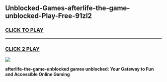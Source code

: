 
## Unblocked-Games-afterlife-the-game-unblocked-Play-Free-91zl2
<h3>
<a href="https://premium76.site?title=afterlife-the-game-unblocked&ref=17A">CLICK TO PLAY</a></h3>
<hr>

<h3>
<a href="https://premium76.site?title=afterlife-the-game-unblocked&ref=17A">CLICK 2 PLAY</a>
  
</h3>

<a href="https://premium76.site?title=afterlife-the-game-unblocked&ref=17A"><img src="https://clearcache.store/games.png"></a>


**afterlife-the-game-unblocked games unblocked: Your Gateway to Fun and Accessible Online Gaming**
